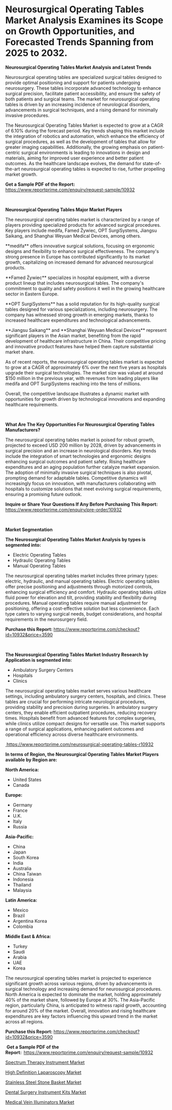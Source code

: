 <p><h1>Neurosurgical Operating Tables Market Analysis Examines its Scope on Growth Opportunities, and Forecasted Trends Spanning from 2025 to 2032.</h1></p><p><strong>Neurosurgical Operating Tables Market Analysis and Latest Trends</strong></p>
<p><p>Neurosurgical operating tables are specialized surgical tables designed to provide optimal positioning and support for patients undergoing neurosurgery. These tables incorporate advanced technology to enhance surgical precision, facilitate patient accessibility, and ensure the safety of both patients and surgical teams. The market for neurosurgical operating tables is driven by an increasing incidence of neurological disorders, advancements in surgical techniques, and a rising demand for minimally invasive procedures.</p><p>The Neurosurgical Operating Tables Market is expected to grow at a CAGR of 6.10% during the forecast period. Key trends shaping this market include the integration of robotics and automation, which enhance the efficiency of surgical procedures, as well as the development of tables that allow for greater imaging capabilities. Additionally, the growing emphasis on patient-centric surgical environments is leading to innovations in design and materials, aiming for improved user experience and better patient outcomes. As the healthcare landscape evolves, the demand for state-of-the-art neurosurgical operating tables is expected to rise, further propelling market growth.</p></p>
<p><strong>Get a Sample PDF of the Report:&nbsp;</strong> <a href="https://www.reportprime.com/enquiry/request-sample/10932?utm_campaign=1110&utm_medium=2&utm_source=Github&utm_content=ia&utm_term=24032025&utm_id=neurosurgical-operating-tables">https://www.reportprime.com/enquiry/request-sample/10932</a></p>
<p>&nbsp;</p>
<p><strong>Neurosurgical Operating Tables Major Market Players</strong></p>
<p><p>The neurosurgical operating tables market is characterized by a range of players providing specialized products for advanced surgical procedures. Key players include medifa, Famed Żywiec, OPT SurgiSystems, Jiangsu Saikang, and Shanghai Weyuan Medical Devices, among others.</p><p>**medifa** offers innovative surgical solutions, focusing on ergonomic designs and flexibility to enhance surgical effectiveness. The company's strong presence in Europe has contributed significantly to its market growth, capitalizing on increased demand for advanced neurosurgical products. </p><p>**Famed Żywiec** specializes in hospital equipment, with a diverse product lineup that includes neurosurgical tables. The company's commitment to quality and safety positions it well in the growing healthcare sector in Eastern Europe. </p><p>**OPT SurgiSystems** has a solid reputation for its high-quality surgical tables designed for various specializations, including neurosurgery. The company has witnessed strong growth in emerging markets, thanks to increased healthcare expenditures and technological advancements.</p><p>**Jiangsu Saikang** and **Shanghai Weyuan Medical Devices** represent significant players in the Asian market, benefiting from the rapid development of healthcare infrastructure in China. Their competitive pricing and innovative product features have helped them capture substantial market share.</p><p>As of recent reports, the neurosurgical operating tables market is expected to grow at a CAGR of approximately 6% over the next five years as hospitals upgrade their surgical technologies. The market size was valued at around $150 million in the previous year, with revenues from leading players like medifa and OPT SurgiSystems reaching into the tens of millions.</p><p>Overall, the competitive landscape illustrates a dynamic market with opportunities for growth driven by technological innovations and expanding healthcare requirements.</p></p>
<p>&nbsp;</p>
<p><strong>What Are The Key Opportunities For Neurosurgical Operating Tables Manufacturers?</strong></p>
<p><p>The neurosurgical operating tables market is poised for robust growth, projected to exceed USD 200 million by 2028, driven by advancements in surgical precision and an increase in neurological disorders. Key trends include the integration of smart technologies and ergonomic designs enhancing surgical outcomes and patient safety. Rising healthcare expenditures and an aging population further catalyze market expansion. The adoption of minimally invasive surgical techniques is also pivotal, prompting demand for adaptable tables. Competitive dynamics will increasingly focus on innovation, with manufacturers collaborating with hospitals to customize solutions that meet evolving surgical requirements, ensuring a promising future outlook.</p></p>
<p><strong>Inquire or Share Your Questions If Any Before Purchasing This Report:</strong> <a href="https://www.reportprime.com/enquiry/pre-order/10932?utm_campaign=1110&utm_medium=2&utm_source=Github&utm_content=ia&utm_term=24032025&utm_id=neurosurgical-operating-tables">https://www.reportprime.com/enquiry/pre-order/10932</a></p>
<p>&nbsp;</p>
<p><strong>Market Segmentation</strong></p>
<p><strong>The Neurosurgical Operating Tables Market Analysis by types is segmented into:</strong></p>
<p><ul><li>Electric Operating Tables</li><li>Hydraulic Operating Tables</li><li>Manual Operating Tables</li></ul></p>
<p><p>The neurosurgical operating tables market includes three primary types: electric, hydraulic, and manual operating tables. Electric operating tables offer precise positioning and adjustments through motorized controls, enhancing surgical efficiency and comfort. Hydraulic operating tables utilize fluid power for elevation and tilt, providing stability and flexibility during procedures. Manual operating tables require manual adjustment for positioning, offering a cost-effective solution but less convenience. Each type caters to varying surgical needs, budget considerations, and hospital requirements in the neurosurgery field.</p></p>
<p><strong>Purchase this Report:&nbsp;</strong><a href="https://www.reportprime.com/checkout?id=10932&price=3590&utm_campaign=1110&utm_medium=2&utm_source=Github&utm_content=ia&utm_term=24032025&utm_id=neurosurgical-operating-tables">https://www.reportprime.com/checkout?id=10932&price=3590</a></p>
<p>&nbsp;</p>
<p><strong>The Neurosurgical Operating Tables Market Industry Research by Application is segmented into:</strong></p>
<p><ul><li>Ambulatory Surgery Centers</li><li>Hospitals</li><li>Clinics</li></ul></p>
<p><p>The neurosurgical operating tables market serves various healthcare settings, including ambulatory surgery centers, hospitals, and clinics. These tables are crucial for performing intricate neurological procedures, providing stability and precision during surgeries. In ambulatory surgery centers, they enable efficient outpatient procedures, reducing recovery times. Hospitals benefit from advanced features for complex surgeries, while clinics utilize compact designs for versatile use. This market supports a range of surgical applications, enhancing patient outcomes and operational efficiency across diverse healthcare environments.</p></p>
<p><a href="https://www.reportprime.com/neurosurgical-operating-tables-r10932?utm_campaign=1110&utm_medium=2&utm_source=Github&utm_content=ia&utm_term=24032025&utm_id=neurosurgical-operating-tables">&nbsp;https://www.reportprime.com/neurosurgical-operating-tables-r10932</a></p>
<p><strong>In terms of Region, the Neurosurgical Operating Tables Market Players available by Region are:</strong></p>
<p>
    <p> <strong> North America: </strong>
        <ul>
            <li>United States</li>
            <li>Canada</li>
        </ul>
        </p> 
    <p> <strong> Europe: </strong>
        <ul>
            <li>Germany</li>
            <li>France</li>
            <li>U.K.</li>
            <li>Italy</li>
            <li>Russia</li>
        </ul>
        </p> 
    <p> <strong> Asia-Pacific: </strong>
        <ul>
            <li>China</li>
            <li>Japan</li>
            <li>South Korea</li>
            <li>India</li>
            <li>Australia</li>
            <li>China Taiwan</li>
            <li>Indonesia</li>
            <li>Thailand</li>
            <li>Malaysia</li>
        </ul>
        </p> 
    <p> <strong> Latin America: </strong>
        <ul>
            <li>Mexico</li>
            <li>Brazil</li>
            <li>Argentina Korea</li>
            <li>Colombia</li>
        </ul>
        </p> 
    <p> <strong> Middle East & Africa: </strong>
        <ul>
            <li>Turkey</li>
            <li>Saudi</li>
            <li>Arabia</li>
            <li>UAE</li>
            <li>Korea</li>
        </ul>
    </p>
    </p>
<p><p>The neurosurgical operating tables market is projected to experience significant growth across various regions, driven by advancements in surgical technology and increasing demand for neurosurgical procedures. North America is expected to dominate the market, holding approximately 40% of the market share, followed by Europe at 30%. The Asia-Pacific region, particularly China, is anticipated to witness rapid growth, accounting for around 20% of the market. Overall, innovation and rising healthcare expenditures are key factors influencing this upward trend in the market across all regions.</p></p>
<p><strong>Purchase this Report: </strong><a href="https://www.reportprime.com/checkout?id=10932&price=3590&utm_campaign=1110&utm_medium=2&utm_source=Github&utm_content=ia&utm_term=24032025&utm_id=neurosurgical-operating-tables">https://www.reportprime.com/checkout?id=10932&price=3590</a></p>
<p>&nbsp;<strong>Get a Sample PDF of the Report:&nbsp;&nbsp;</strong><a href="https://www.reportprime.com/enquiry/request-sample/10932?utm_campaign=1110&utm_medium=2&utm_source=Github&utm_content=ia&utm_term=24032025&utm_id=neurosurgical-operating-tables">https://www.reportprime.com/enquiry/request-sample/10932</a></p>
<p><strong></strong></p>
<p><p><a href="https://github.com/romeoacuffap/Market-Research-Report-List-1/blob/main/spectrum-therapy-instrument-market.md?utm_campaign=1110&utm_medium=2&utm_source=Github&utm_content=ia&utm_term=24032025&utm_id=neurosurgical-operating-tables">Spectrum Therapy Instrument Market</a></p><p><a href="https://github.com/goreabeeran/Market-Research-Report-List-1/blob/main/high-definition-laparoscopy-market.md?utm_campaign=1110&utm_medium=2&utm_source=Github&utm_content=ia&utm_term=24032025&utm_id=neurosurgical-operating-tables">High Definition Laparoscopy Market</a></p><p><a href="https://github.com/borsiflorsfa/Market-Research-Report-List-1/blob/main/stainless-steel-stone-basket-market.md?utm_campaign=1110&utm_medium=2&utm_source=Github&utm_content=ia&utm_term=24032025&utm_id=neurosurgical-operating-tables">Stainless Steel Stone Basket Market</a></p><p><a href="https://github.com/larotnanonhx/Market-Research-Report-List-1/blob/main/dental-surgery-instrument-kits-market.md?utm_campaign=1110&utm_medium=2&utm_source=Github&utm_content=ia&utm_term=24032025&utm_id=neurosurgical-operating-tables">Dental Surgery Instrument Kits Market</a></p><p><a href="https://github.com/kelttnandan9/Market-Research-Report-List-1/blob/main/medical-vein-illuminators-market.md?utm_campaign=1110&utm_medium=2&utm_source=Github&utm_content=ia&utm_term=24032025&utm_id=neurosurgical-operating-tables">Medical Vein Illuminators Market</a></p></p>